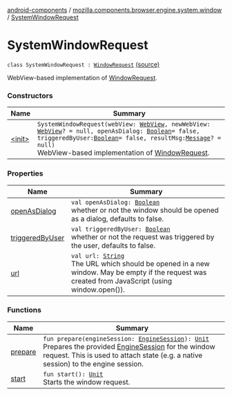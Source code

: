 [android-components](../../index.md) / [mozilla.components.browser.engine.system.window](../index.md) / [SystemWindowRequest](./index.md)

# SystemWindowRequest

`class SystemWindowRequest : `[`WindowRequest`](../../mozilla.components.concept.engine.window/-window-request/index.md) [(source)](https://github.com/mozilla-mobile/android-components/blob/master/components/browser/engine-system/src/main/java/mozilla/components/browser/engine/system/window/SystemWindowRequest.kt#L22)

WebView-based implementation of [WindowRequest](../../mozilla.components.concept.engine.window/-window-request/index.md).

### Constructors

| Name | Summary |
|---|---|
| [&lt;init&gt;](-init-.md) | `SystemWindowRequest(webView: `[`WebView`](https://developer.android.com/reference/android/webkit/WebView.html)`, newWebView: `[`WebView`](https://developer.android.com/reference/android/webkit/WebView.html)`? = null, openAsDialog: `[`Boolean`](https://kotlinlang.org/api/latest/jvm/stdlib/kotlin/-boolean/index.html)` = false, triggeredByUser: `[`Boolean`](https://kotlinlang.org/api/latest/jvm/stdlib/kotlin/-boolean/index.html)` = false, resultMsg: `[`Message`](https://developer.android.com/reference/android/os/Message.html)`? = null)`<br>WebView-based implementation of [WindowRequest](../../mozilla.components.concept.engine.window/-window-request/index.md). |

### Properties

| Name | Summary |
|---|---|
| [openAsDialog](open-as-dialog.md) | `val openAsDialog: `[`Boolean`](https://kotlinlang.org/api/latest/jvm/stdlib/kotlin/-boolean/index.html)<br>whether or not the window should be opened as a dialog, defaults to false. |
| [triggeredByUser](triggered-by-user.md) | `val triggeredByUser: `[`Boolean`](https://kotlinlang.org/api/latest/jvm/stdlib/kotlin/-boolean/index.html)<br>whether or not the request was triggered by the user, defaults to false. |
| [url](url.md) | `val url: `[`String`](https://kotlinlang.org/api/latest/jvm/stdlib/kotlin/-string/index.html)<br>The URL which should be opened in a new window. May be empty if the request was created from JavaScript (using window.open()). |

### Functions

| Name | Summary |
|---|---|
| [prepare](prepare.md) | `fun prepare(engineSession: `[`EngineSession`](../../mozilla.components.concept.engine/-engine-session/index.md)`): `[`Unit`](https://kotlinlang.org/api/latest/jvm/stdlib/kotlin/-unit/index.html)<br>Prepares the provided [EngineSession](../../mozilla.components.concept.engine/-engine-session/index.md) for the window request. This is used to attach state (e.g. a native session) to the engine session. |
| [start](start.md) | `fun start(): `[`Unit`](https://kotlinlang.org/api/latest/jvm/stdlib/kotlin/-unit/index.html)<br>Starts the window request. |
